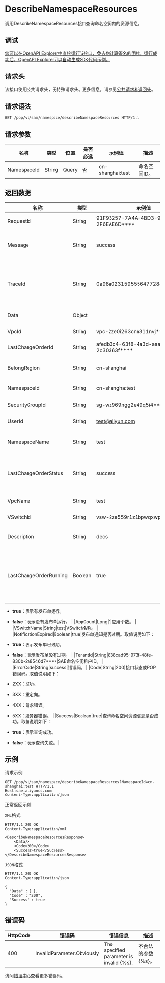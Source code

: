 # DescribeNamespaceResources

调用DescribeNamespaceResources接口查询命名空间内的资源信息。

## 调试

[您可以在OpenAPI Explorer中直接运行该接口，免去您计算签名的困扰。运行成功后，OpenAPI Explorer可以自动生成SDK代码示例。](https://api.aliyun.com/#product=sae&api=DescribeNamespaceResources&type=ROA&version=2019-05-06)

## 请求头

该接口使用公共请求头，无特殊请求头。更多信息，请参见[公共请求和返回头](~~126964~~)。

## 请求语法

```
GET /pop/v1/sam/namespace/describeNamespaceResources HTTP/1.1
```

## 请求参数

|名称|类型|位置|是否必选|示例值|描述|
|--|--|--|----|---|--|
|NamespaceId|String|Query|否|cn-shanghai:test|命名空间ID。 |

## 返回数据

|名称|类型|示例值|描述|
|--|--|---|--|
|RequestId|String|91F93257-7A4A-4BD3-9A7E-2F6EAE6D\*\*\*\*|请求ID。 |
|Message|String|success|调用结果的附加信息。 |
|TraceId|String|0a98a02315955564772843261e\*\*\*\*|调用链ID，用于精确查询调用信息。 |
|Data|Object| |返回结果。 |
|VpcId|String|vpc-2ze0i263cnn311nvj\*\*\*\*|VPC ID。 |
|LastChangeOrderId|String|afedb3c4-63f8-4a3d-aaa3-2c30363f\*\*\*\*|发布单ID。 |
|BelongRegion|String|cn-shanghai|命名空间所属地域。 |
|NamespaceId|String|cn-shangha:test|命名空间ID。 |
|SecurityGroupId|String|sg-wz969ngg2e49q5i4\*\*\*\*|安全组ID。 |
|UserId|String|test@aliyun.com|用户ID。 |
|NamespaceName|String|test|命名空间名称。 |
|LastChangeOrderStatus|String|success|命名空间最后一次发布单状态。 |
|VpcName|String|test|VPC名称。 |
|VSwitchId|String|vsw-2ze559r1z1bpwqxwp\*\*\*\*|VSwitch ID。 |
|Description|String|decs|命名空间描述信息。 |
|LastChangeOrderRunning|Boolean|true|命名空间是否有发布单运行。取值说明如下：

 -   **true**：表示有发布单运行。
-   **false**：表示没有发布单运行。 |
|AppCount|Long|1|应用个数。 |
|VSwitchName|String|test|VSwitch名称。 |
|NotificationExpired|Boolean|true|发布单通知是否过期。取值说明如下：

 -   **true**：表示发布单已过期。
-   **false**：表示发布单没有过期。 |
|TenantId|String|838cad95-973f-48fe-830b-2a8546d7\*\*\*\*|SAE命名空间租户ID。 |
|ErrorCode|String|success|错误码。 |
|Code|String|200|接口状态或POP错误码。取值说明如下：

 -   2XX：成功。
-   3XX：重定向。
-   4XX：请求错误。
-   5XX：服务器错误。 |
|Success|Boolean|true|查询命名空间资源信息是否成功。取值说明如下：

 -   **true**：表示查询成功。
-   **false**：表示查询失败。 |

## 示例

请求示例

```
GET /pop/v1/sam/namespace/describeNamespaceResources?NamespaceId=cn-shanghai:test HTTP/1.1
Host:sae.aliyuncs.com
Content-Type:application/json
```

正常返回示例

`XML`格式

```
HTTP/1.1 200 OK
Content-Type:application/xml

<DescribeNamespaceResourcesResponse>
    <Data/>
    <Code>200</Code>
    <Success>true</Success>
</DescribeNamespaceResourcesResponse>
```

`JSON`格式

```
HTTP/1.1 200 OK
Content-Type:application/json

{
  "Data" : { },
  "Code" : "200",
  "Success" : true
}
```

## 错误码

|HttpCode|错误码|错误信息|描述|
|--------|---|----|--|
|400|InvalidParameter.Obviously|The specified parameter is invalid \{%s\}.|不合法的参数\{%s\}。|

访问[错误中心](https://error-center.aliyun.com/status/product/sae)查看更多错误码。

